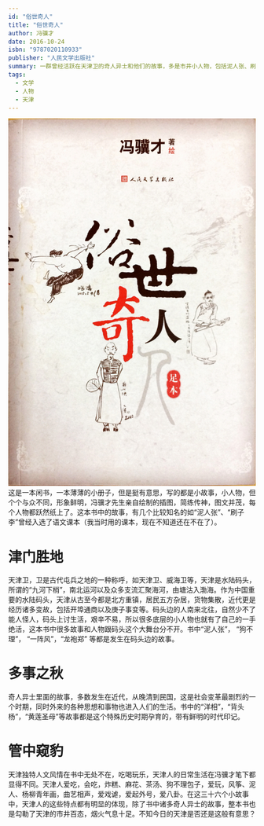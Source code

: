 ```yaml
---
id: "俗世奇人"
title: "俗世奇人"
author: 冯骥才
date: 2016-10-24
isbn: "9787020110933"
publisher: "人民文学出版社"
summary: 一群曾经活跃在天津卫的奇人异士和他们的故事，多是市井小人物，包括泥人张、刷子李、狗不理包子等，每人一篇，各不相干，作者冯骥才先生亲自绘制全部插图，图文并茂，共计36篇。
tags:
  - 文学
  - 人物
  - 天津
---
```


<img src="cover.jpg" alt="封面" class="book-cover"> 这是一本闲书，一本薄薄的小册子，但是挺有意思，写的都是小故事，小人物，但个个与众不同，形象鲜明，冯骥才先生亲自绘制的插图，简练传神，图文并茂，每个人物都跃然纸上了。这本书中的故事，有几个比较知名的如“泥人张”、“刷子李”曾经入选了语文课本（我当时用的课本，现在不知道还在不在了）。

# 津门胜地

天津卫，卫是古代屯兵之地的一种称呼，如天津卫、威海卫等，天津是水陆码头，所谓的“九河下梢”，南北运河以及众多支流汇聚海河，由塘沽入渤海。作为中国重要的水陆码头，天津从古至今都是北方重镇，居民五方杂居，货物集散，近代更是经历诸多变故，包括开埠通商以及庚子事变等。码头边的人南来北往，自然少不了能人怪人，码头上讨生活，艰辛不易，所以很多底层的小人物也就有了自己的一手绝活，这本书中很多故事和人物跟码头这个大舞台分不开。书中“泥人张”， “狗不理”， “一阵风”，“龙袍郑” 等都是发生在码头边的故事。

# 多事之秋

奇人异士里面的故事，多数发生在近代，从晚清到民国，这是社会变革最剧烈的一个时期，同时外来的各种思想和事物也进入人们的生活。书中的“洋相”，“背头杨”，“黄莲圣母”等故事都是这个特殊历史时期孕育的，带有鲜明的时代印记。

# 管中窥豹

天津独特人文风情在书中无处不在，吃喝玩乐，天津人的日常生活在冯骥才笔下都显得不同。天津人爱吃，会吃，炸糕、麻花、茶汤、狗不理包子，爱玩，风筝、泥人、杨柳青年画，曲艺相声，爱戏谑，爱起外号，爱八卦。在这三十六个小故事中，天津人的这些特点都有明显的体现，除了书中诸多奇人异士的故事，整本书也是勾勒了天津的市井百态，烟火气息十足。不知今日的天津是否还是这般有意思？

